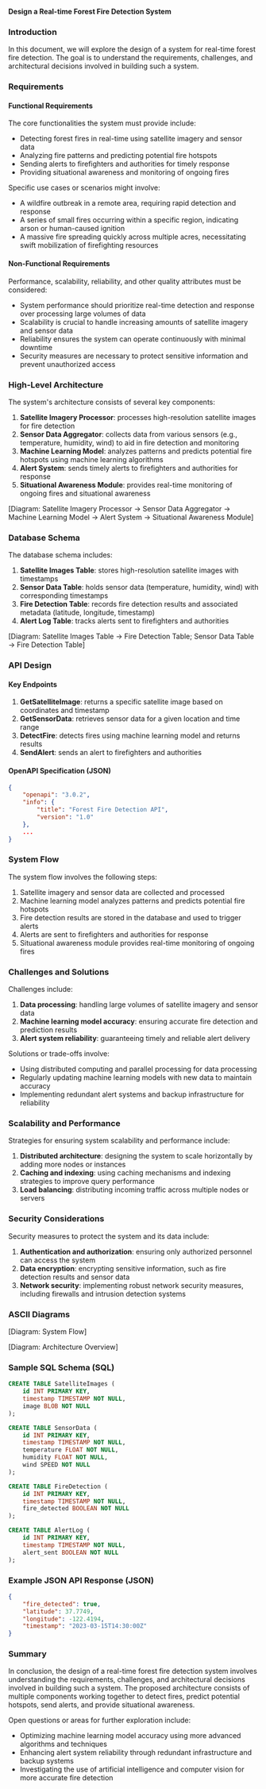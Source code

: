 **Design a Real-time Forest Fire Detection System**

### Introduction

In this document, we will explore the design of a system for real-time forest fire detection. The goal is to understand the requirements, challenges, and architectural decisions involved in building such a system.

### Requirements

#### Functional Requirements

The core functionalities the system must provide include:

* Detecting forest fires in real-time using satellite imagery and sensor data
* Analyzing fire patterns and predicting potential fire hotspots
* Sending alerts to firefighters and authorities for timely response
* Providing situational awareness and monitoring of ongoing fires

Specific use cases or scenarios might involve:

* A wildfire outbreak in a remote area, requiring rapid detection and response
* A series of small fires occurring within a specific region, indicating arson or human-caused ignition
* A massive fire spreading quickly across multiple acres, necessitating swift mobilization of firefighting resources

#### Non-Functional Requirements

Performance, scalability, reliability, and other quality attributes must be considered:

* System performance should prioritize real-time detection and response over processing large volumes of data
* Scalability is crucial to handle increasing amounts of satellite imagery and sensor data
* Reliability ensures the system can operate continuously with minimal downtime
* Security measures are necessary to protect sensitive information and prevent unauthorized access

### High-Level Architecture

The system's architecture consists of several key components:

1. **Satellite Imagery Processor**: processes high-resolution satellite images for fire detection
2. **Sensor Data Aggregator**: collects data from various sensors (e.g., temperature, humidity, wind) to aid in fire detection and monitoring
3. **Machine Learning Model**: analyzes patterns and predicts potential fire hotspots using machine learning algorithms
4. **Alert System**: sends timely alerts to firefighters and authorities for response
5. **Situational Awareness Module**: provides real-time monitoring of ongoing fires and situational awareness

[Diagram: Satellite Imagery Processor -> Sensor Data Aggregator -> Machine Learning Model -> Alert System -> Situational Awareness Module]

### Database Schema

The database schema includes:

1. **Satellite Images Table**: stores high-resolution satellite images with timestamps
2. **Sensor Data Table**: holds sensor data (temperature, humidity, wind) with corresponding timestamps
3. **Fire Detection Table**: records fire detection results and associated metadata (latitude, longitude, timestamp)
4. **Alert Log Table**: tracks alerts sent to firefighters and authorities

[Diagram: Satellite Images Table -> Fire Detection Table; Sensor Data Table -> Fire Detection Table]

### API Design

#### Key Endpoints

1. **GetSatelliteImage**: returns a specific satellite image based on coordinates and timestamp
2. **GetSensorData**: retrieves sensor data for a given location and time range
3. **DetectFire**: detects fires using machine learning model and returns results
4. **SendAlert**: sends an alert to firefighters and authorities

#### OpenAPI Specification (JSON)

```json
{
    "openapi": "3.0.2",
    "info": {
        "title": "Forest Fire Detection API",
        "version": "1.0"
    },
    ...
}
```

### System Flow

The system flow involves the following steps:

1. Satellite imagery and sensor data are collected and processed
2. Machine learning model analyzes patterns and predicts potential fire hotspots
3. Fire detection results are stored in the database and used to trigger alerts
4. Alerts are sent to firefighters and authorities for response
5. Situational awareness module provides real-time monitoring of ongoing fires

### Challenges and Solutions

Challenges include:

1. **Data processing**: handling large volumes of satellite imagery and sensor data
2. **Machine learning model accuracy**: ensuring accurate fire detection and prediction results
3. **Alert system reliability**: guaranteeing timely and reliable alert delivery

Solutions or trade-offs involve:

* Using distributed computing and parallel processing for data processing
* Regularly updating machine learning models with new data to maintain accuracy
* Implementing redundant alert systems and backup infrastructure for reliability

### Scalability and Performance

Strategies for ensuring system scalability and performance include:

1. **Distributed architecture**: designing the system to scale horizontally by adding more nodes or instances
2. **Caching and indexing**: using caching mechanisms and indexing strategies to improve query performance
3. **Load balancing**: distributing incoming traffic across multiple nodes or servers

### Security Considerations

Security measures to protect the system and its data include:

1. **Authentication and authorization**: ensuring only authorized personnel can access the system
2. **Data encryption**: encrypting sensitive information, such as fire detection results and sensor data
3. **Network security**: implementing robust network security measures, including firewalls and intrusion detection systems

### ASCII Diagrams

[Diagram: System Flow]

[Diagram: Architecture Overview]

### Sample SQL Schema (SQL)

```sql
CREATE TABLE SatelliteImages (
    id INT PRIMARY KEY,
    timestamp TIMESTAMP NOT NULL,
    image BLOB NOT NULL
);

CREATE TABLE SensorData (
    id INT PRIMARY KEY,
    timestamp TIMESTAMP NOT NULL,
    temperature FLOAT NOT NULL,
    humidity FLOAT NOT NULL,
    wind SPEED NOT NULL
);

CREATE TABLE FireDetection (
    id INT PRIMARY KEY,
    timestamp TIMESTAMP NOT NULL,
    fire_detected BOOLEAN NOT NULL
);

CREATE TABLE AlertLog (
    id INT PRIMARY KEY,
    timestamp TIMESTAMP NOT NULL,
    alert_sent BOOLEAN NOT NULL
);
```

### Example JSON API Response (JSON)

```json
{
    "fire_detected": true,
    "latitude": 37.7749,
    "longitude": -122.4194,
    "timestamp": "2023-03-15T14:30:00Z"
}
```

### Summary

In conclusion, the design of a real-time forest fire detection system involves understanding the requirements, challenges, and architectural decisions involved in building such a system. The proposed architecture consists of multiple components working together to detect fires, predict potential hotspots, send alerts, and provide situational awareness.

Open questions or areas for further exploration include:

* Optimizing machine learning model accuracy using more advanced algorithms and techniques
* Enhancing alert system reliability through redundant infrastructure and backup systems
* Investigating the use of artificial intelligence and computer vision for more accurate fire detection